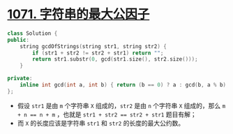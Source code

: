 # [1071. 字符串的最大公因子](https://leetcode-cn.com/problems/greatest-common-divisor-of-strings/)

```cpp
class Solution {
public:
    string gcdOfStrings(string str1, string str2) {
        if (str1 + str2 != str2 + str1) return "";
        return str1.substr(0, gcd(str1.size(), str2.size()));
    }

private:
    inline int gcd(int a, int b) { return (b == 0) ? a : gcd(b, a % b); }
};
```

- 假设 `str1` 是由 `m` 个字符串 `X` 组成的，`str2` 是由 `n` 个字符串 `X` 组成的，那么 `m + n == n + m` ，也就是 `str1 + str2 == str2 + str1` 题目有解；
- 而 `X` 的长度应该是字符串 `str1` 和 `str2` 的长度的最大公约数。